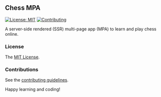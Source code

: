 ## Chess MPA

[![License: MIT](https://img.shields.io/badge/License-MIT-blue.svg)](https://www.gnu.org/licenses/gpl-3.0)
[![Contributing](https://img.shields.io/badge/contributions-welcome-brightgreen.svg?style=flat)](https://github.com/dwyl/esta/issues)

A server-side rendered (SSR) multi-page app (MPA) to learn and play chess online.

### License

The [MIT License](https://github.com/chesslablab/chess-mpa/blob/master/LICENSE).

### Contributions

See the [contributing guidelines](https://github.com/chesslablab/chess-mpa/blob/master/CONTRIBUTING.md).

Happy learning and coding!
